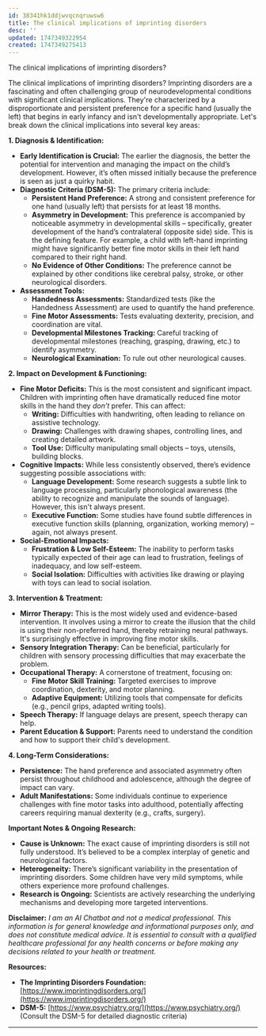 ```yaml
---
id: 38341hk1ddjwvqcnqruwsw6
title: The clinical implications of imprinting disorders
desc: ''
updated: 1747349322954
created: 1747349275413
---
```


The clinical implications of imprinting disorders?

The clinical implications of imprinting disorders?
Imprinting disorders are a fascinating and often challenging group of neurodevelopmental conditions with significant clinical implications. They're characterized by a disproportionate and persistent preference for a specific hand (usually the left) that begins in early infancy and isn't developmentally appropriate. Let's break down the clinical implications into several key areas:

**1. Diagnosis & Identification:**

* **Early Identification is Crucial:** The earlier the diagnosis, the better the potential for intervention and managing the impact on the child’s development. However, it’s often missed initially because the preference is seen as just a quirky habit.
* **Diagnostic Criteria (DSM-5):** The primary criteria include:
    * **Persistent Hand Preference:** A strong and consistent preference for one hand (usually left) that persists for at least 18 months.
    * **Asymmetry in Development:**  This preference is accompanied by noticeable asymmetry in developmental skills – specifically, greater development of the hand’s contralateral (opposite side) side.  This is the defining feature.  For example, a child with left-hand imprinting might have significantly better fine motor skills in their left hand compared to their right hand.
    * **No Evidence of Other Conditions:**  The preference cannot be explained by other conditions like cerebral palsy, stroke, or other neurological disorders.
* **Assessment Tools:**
    * **Handedness Assessments:** Standardized tests (like the Handedness Assessment) are used to quantify the hand preference.
    * **Fine Motor Assessments:** Tests evaluating dexterity, precision, and coordination are vital.
    * **Developmental Milestones Tracking:** Careful tracking of developmental milestones (reaching, grasping, drawing, etc.) to identify asymmetry.
    * **Neurological Examination:** To rule out other neurological causes.


**2. Impact on Development & Functioning:**

* **Fine Motor Deficits:** This is the most consistent and significant impact. Children with imprinting often have dramatically reduced fine motor skills in the hand they *don’t* prefer. This can affect:
    * **Writing:** Difficulties with handwriting, often leading to reliance on assistive technology.
    * **Drawing:**  Challenges with drawing shapes, controlling lines, and creating detailed artwork.
    * **Tool Use:** Difficulty manipulating small objects – toys, utensils, building blocks.
* **Cognitive Impacts:** While less consistently observed, there’s evidence suggesting possible associations with:
    * **Language Development:** Some research suggests a subtle link to language processing, particularly phonological awareness (the ability to recognize and manipulate the sounds of language). However, this isn't always present.
    * **Executive Function:** Some studies have found subtle differences in executive function skills (planning, organization, working memory) – again, not always present.
* **Social-Emotional Impacts:**
    * **Frustration & Low Self-Esteem:** The inability to perform tasks typically expected of their age can lead to frustration, feelings of inadequacy, and low self-esteem.
    * **Social Isolation:**  Difficulties with activities like drawing or playing with toys can lead to social isolation.

**3. Intervention & Treatment:**

* **Mirror Therapy:** This is the most widely used and evidence-based intervention. It involves using a mirror to create the illusion that the child is using their non-preferred hand, thereby retraining neural pathways.  It's surprisingly effective in improving fine motor skills.
* **Sensory Integration Therapy:** Can be beneficial, particularly for children with sensory processing difficulties that may exacerbate the problem.
* **Occupational Therapy:**  A cornerstone of treatment, focusing on:
    * **Fine Motor Skill Training:** Targeted exercises to improve coordination, dexterity, and motor planning.
    * **Adaptive Equipment:** Utilizing tools that compensate for deficits (e.g., pencil grips, adapted writing tools).
* **Speech Therapy:** If language delays are present, speech therapy can help.
* **Parent Education & Support:**  Parents need to understand the condition and how to support their child's development.

**4.  Long-Term Considerations:**

* **Persistence:** The hand preference and associated asymmetry often persist throughout childhood and adolescence, although the degree of impact can vary.
* **Adult Manifestations:** Some individuals continue to experience challenges with fine motor tasks into adulthood, potentially affecting careers requiring manual dexterity (e.g., crafts, surgery).

**Important Notes & Ongoing Research:**

* **Cause is Unknown:** The exact cause of imprinting disorders is still not fully understood. It’s believed to be a complex interplay of genetic and neurological factors.
* **Heterogeneity:** There’s significant variability in the presentation of imprinting disorders. Some children have very mild symptoms, while others experience more profound challenges.
* **Research is Ongoing:** Scientists are actively researching the underlying mechanisms and developing more targeted interventions.



**Disclaimer:** *I am an AI Chatbot and not a medical professional. This information is for general knowledge and informational purposes only, and does not constitute medical advice. It is essential to consult with a qualified healthcare professional for any health concerns or before making any decisions related to your health or treatment.*

**Resources:**

* **The Imprinting Disorders Foundation:** [https://www.imprintingdisorders.org/](https://www.imprintingdisorders.org/)
* **DSM-5:** [https://www.psychiatry.org/](https://www.psychiatry.org/) (Consult the DSM-5 for detailed diagnostic criteria)




---
